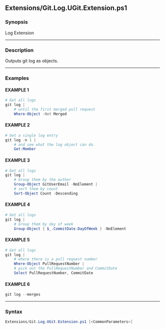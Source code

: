 
Extensions/Git.Log.UGit.Extension.ps1
-------------------------------------




### Synopsis
Log Extension



---


### Description

Outputs git log as objects.



---


### Examples
#### EXAMPLE 1
```PowerShell
# Get all logs
git log |
    # until the first merged pull request
    Where-Object -Not Merged
```

#### EXAMPLE 2
```PowerShell
# Get a single log entry
git log -n 1 |
    # and see what the log object can do.
    Get-Member
```

#### EXAMPLE 3
```PowerShell
# Get all logs
git log |
    # Group them by the author
    Group-Object GitUserEmail -NoElement |
    # sort them by count
    Sort-Object Count -Descending
```

#### EXAMPLE 4
```PowerShell
# Get all logs
git log |
    # Group them by day of week
    Group-Object { $_.CommitDate.DayOfWeek } -NoElement
```

#### EXAMPLE 5
```PowerShell
# Get all logs
git log |
    # where there is a pull request number
    Where-Object PullRequestNumber |
    # pick out the PullRequestNumber and CommitDate
    Select PullRequestNumber, CommitDate
```

#### EXAMPLE 6
```PowerShell
git log --merges
```



---


### Syntax
```PowerShell
Extensions/Git.Log.UGit.Extension.ps1 [<CommonParameters>]
```




